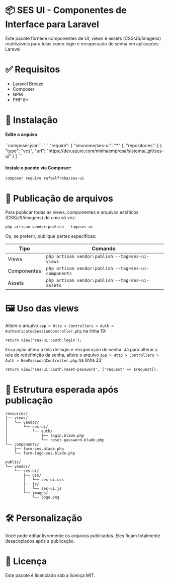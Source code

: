 # 📦 SES UI - Componentes de Interface para Laravel
<p>
Este pacote fornece componentes de UI, views e assets (CSS/JS/imagens) reutilizáveis para telas como login e recuperação de senha em aplicações Laravel.
</p>

# ✅ Requisitos

<ul>
    <li>Laravel Breeze</li>
    <li>Composer</li>
    <li>NPM</li>
    <li>PHP 8+</li>
</ul>

# 🚀 Instalação

<h4>Edite o arquivo</h4> ``composer.json``:
```
"require": {
        "seunome/ses-ui": "*"
    },
    "repositories": [
        {
            "type": "vcs",
            "url": "https://dev.azure.com/minhaempresa/sistema/_git/ses-ui"
        }
    ]
```

<h4>Instale o pacote via Composer:</h4>

```
composer require rafaelfreba/ses-ui
```

# 📂 Publicação de arquivos

Para publicar todas as views, componentes e arquivos estáticos (CSS/JS/imagens) de uma só vez:

```
php artisan vendor:publish --tag=ses-ui
```
Ou, se preferir, publique partes específicas:

| Tipo        | Comando                                              |
| ----------- | ---------------------------------------------------- |
| Views       | `php artisan vendor:publish --tag=ses-ui-views`      |
| Componentes | `php artisan vendor:publish --tag=ses-ui-components` |
| Assets      | `php artisan vendor:publish --tag=ses-ui-assets`     |

# 🖼️ Uso das views

Altere o arquivo ``app > Http > Controllers > Auth > AuthenticatedSessionController.php`` na linha 19:
```
return view('ses-ui::auth.login');
```
Essa ação altera a tela de login e recuperação de senha. Já para alterar a tela de redefinição da senha, altere o arquivo ``app > Http > Controllers > Auth > NewPasswordController.php``  na linha 23:
```
return view('ses-ui::auth.reset-password', ['request' => $request]);
```

# 📁 Estrutura esperada após publicação

```
resources/
├── views/
│   └── vendor/
│       └── ses-ui/
│           └── auth/
│               ├── login.blade.php
│               └── reset-password.blade.php
└── components/
    ├── form-ses.blade.php
    └── form-logo-ses.blade.php

public/
└── vendor/
    └── ses-ui/
        ├── css/
        │   └── ses-ui.css
        ├── js/
        │   └── ses-ui.js
        └── images/
            └── logo.png
```

# 🛠️ Personalização

Você pode editar livremente os arquivos publicados. Eles ficam totalmente desacoplados após a publicação.

# 📃 Licença
Este pacote é licenciado sob a licença MIT.



